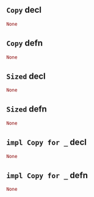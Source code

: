 ## `Copy` decl

```rust
None
```

## `Copy` defn

```rust
None
```

## `Sized` decl

```rust
None
```

## `Sized` defn

```rust
None
```

## `impl Copy for _` decl

```rust
None
```

## `impl Copy for _` defn

```rust
None
```
